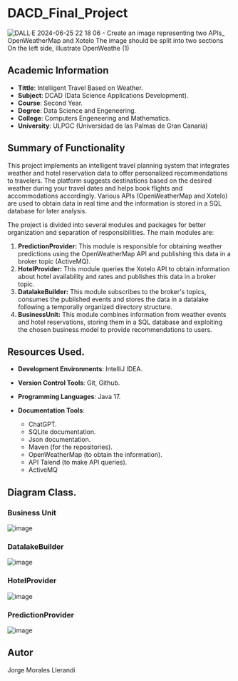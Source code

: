 # DACD_Final_Project

![DALL·E 2024-06-25 22 18 06 - Create an image representing two APIs_ OpenWeatherMap and Xotelo  The image should be split into two sections  On the left side, illustrate OpenWeathe (1)](https://github.com/jorgemoralesll110/DACD_Final_Project/assets/132004580/e0ad0663-8a03-433e-8576-7f644c651cb3)

## Academic Information
- **Tittle**: Intelligent Travel Based on Weather.
- **Subject**: DCAD (Data Science Applications Development).
- **Course**: Second Year.
- **Degree**: Data Science and Engeneering.
- **College**: Computers Engeneering and Mathematics.
- **University**: ULPGC (Universidad de las Palmas de Gran Canaria)


## Summary of Functionality
This project implements an intelligent travel planning system that integrates weather and hotel reservation data to offer personalized recommendations to travelers. The platform suggests destinations based on the desired weather during your travel dates and helps book flights and accommodations accordingly. Various APIs (OpenWeatherMap and Xotelo) are used to obtain data in real time and the information is stored in a SQL database for later analysis.

The project is divided into several modules and packages for better organization and separation of responsibilities. The main modules are:
1. **PredictionProvider:** This module is responsible for obtaining weather predictions using the OpenWeatherMap API and publishing this data in a broker topic (ActiveMQ).
2. **HotelProvider:** This module queries the Xotelo API to obtain information about hotel availability and rates and publishes this data in a broker topic.
3. **DatalakeBuilder:** This module subscribes to the broker's topics, consumes the published events and stores the data in a datalake following a temporally organized directory structure.
4. **BusinessUnit:** This module combines information from weather events and hotel reservations, storing them in a SQL database and exploiting the chosen business model to provide recommendations to users.


## Resources Used.
- **Development Environments**: IntelliJ IDEA.
- **Version Control Tools**: Git, Github.
- **Programming Languages**: Java 17.

- **Documentation Tools**:
  - ChatGPT.
  - SQLite documentation.
  - Json documentation.
  - Maven (for the repositories).
  - OpenWeatherMap (to obtain the information).
  - API Talend (to make API queries).
  - ActiveMQ


## Diagram Class.
### Business Unit
![image](https://github.com/jorgemoralesll110/DACD_Final_Project/assets/132004580/48c534ab-6c1f-41fa-8061-ce111f3f7bf6)

### DatalakeBuilder
![image](https://github.com/jorgemoralesll110/DACD_Final_Project/assets/132004580/c1832994-22e0-4e2c-af97-948984e81a75)

### HotelProvider
![image](https://github.com/jorgemoralesll110/DACD_Final_Project/assets/132004580/65f83c05-acd8-4fd5-b488-3d457fc00a35)

### PredictionProvider
![image](https://github.com/jorgemoralesll110/DACD_Final_Project/assets/132004580/e392cbf5-55e9-490d-bf96-2c1fa67fb192)

## Autor
Jorge Morales Llerandi





